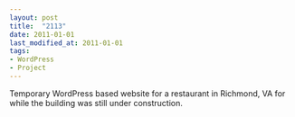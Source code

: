 ```yaml
---
layout: post
title:  "2113"
date: 2011-01-01
last_modified_at: 2011-01-01
tags:
- WordPress
- Project
---
```


Temporary WordPress based website for a restaurant in Richmond, VA for while the building was still under construction.
